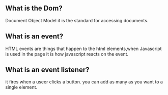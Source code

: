 
## What is the Dom?
Document Object Model it is the standard for accessing documents.

## What is an event?
HTML events are things that happen to the html elements,when Javascript is used in the page it is how javascript reacts on the event.

## What is an event listener? 
it fires when a useer clicks a button. you can add as many as you want to a single element.